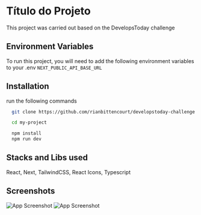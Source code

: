 
# Título do Projeto

This project was carried out based on the DevelopsToday challenge


## Environment Variables

To run this project, you will need to add the following environment variables to your .env
`NEXT_PUBLIC_API_BASE_URL`



## Installation

run the following commands
```bash
  git clone https://github.com/rianbittencourt/developstoday-challenge
```

```bash
  cd my-project
```

```bash
  npm install 
  npm run dev

```
    
## Stacks and Libs used


 React, Next, TailwindCSS, React Icons, Typescript




## Screenshots

![App Screenshot](https://i.ibb.co/2cLqn55/imagem-2025-01-07-151614775.png)
![App Screenshot](https://i.ibb.co/Dpk67jD/image.png)


